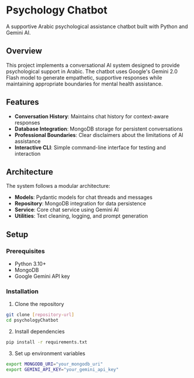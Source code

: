 # Psychology Chatbot

A supportive Arabic psychological assistance chatbot built with Python and Gemini AI.

## Overview

This project implements a conversational AI system designed to provide psychological support in Arabic. The chatbot uses Google's Gemini 2.0 Flash model to generate empathetic, supportive responses while maintaining appropriate boundaries for mental health assistance.

## Features
- **Conversation History**: Maintains chat history for context-aware responses
- **Database Integration**: MongoDB storage for persistent conversations
- **Professional Boundaries**: Clear disclaimers about the limitations of AI assistance
- **Interactive CLI**: Simple command-line interface for testing and interaction

## Architecture

The system follows a modular architecture:

- **Models**: Pydantic models for chat threads and messages
- **Repository**: MongoDB integration for data persistence
- **Service**: Core chat service using Gemini AI
- **Utilities**: Text cleaning, logging, and prompt generation

## Setup

### Prerequisites

- Python 3.10+
- MongoDB
- Google Gemini API key

### Installation

1. Clone the repository
```bash
git clone [repository-url]
cd psychologyChatbot
```

2. Install dependencies
```bash
pip install -r requirements.txt
```

3. Set up environment variables
```bash
export MONGODB_URI="your_mongodb_uri"
export GEMINI_API_KEY="your_gemini_api_key"
```
